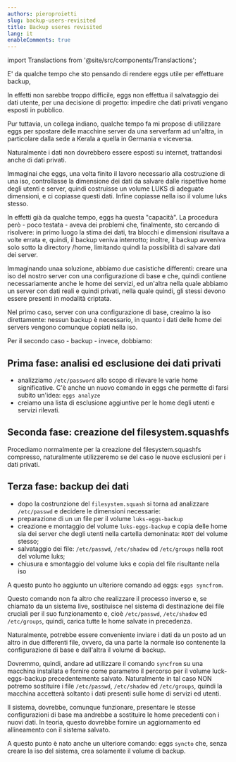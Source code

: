 ```yaml
---
authors: pieroproietti
slug: backup-users-revisited
title: Backup useres revisited
lang: it
enableComments: true
---
```

import Translactions from '@site/src/components/Translactions';

<Translactions />

E' da qualche tempo che sto pensando di rendere eggs utile per effettuare backup,

In effetti non sarebbe troppo difficile, eggs non effettua il salvataggio dei dati utente, per una decisione di progetto: impedire che dati privati vengano esposti in pubblico.

Pur tuttavia, un collega indiano, qualche tempo fa mi propose di utilizzare eggs per spostare delle macchine server da una serverfarm ad un'altra, in particolare dalla sede a Kerala a quella in Germania e viceversa.

Naturalmente i dati non dovrebbero essere esposti su internet, trattandosi anche di dati privati.

Immaginai che eggs, una volta finito il lavoro necessario alla costruzione di una iso, controllasse la dimensione dei dati da salvare dalle rispettive home degli utenti e server, quindi costruisse un volume LUKS di adeguate dimensioni, e ci copiasse questi dati. Infine copiasse nella iso il volume luks stesso.

In effetti già da qualche tempo, eggs ha questa "capacità". La procedura però - poco testata - aveva dei problemi che, finalmente, sto cercando di risolvere: in primo luogo la stima dei dati, tra blocchi e dimensioni risultava a volte errata e, quindi, il backup veniva interrotto; inoltre, il backup avveniva solo sotto la directory /home, limitando quindi la possibilità di salvare dati dei server.

Immaginando unaa soluzione, abbiamo due casistiche differenti: creare una iso del nostro server con una configurazione di base e che, quindi contiene necessariamente anche le home dei servizi, ed un'altra nella quale abbiamo un server con dati reali e quindi privati, nella quale quindi, gli stessi devono essere presenti in modalità criptata.

Nel primo caso, server con una configurazione di base, creaimo la iso direttamente: nessun backup è necessario, in quanto i dati delle home dei servers vengono comunque copiati nella iso.

Per il secondo caso - backup - invece, dobbiamo:

## Prima fase: analisi ed esclusione dei dati privati
* analizziamo ```/etc/password``` allo scopo di rilevare le varie home significative. C'è anche un nuovo comando in eggs che permette di farsi subito un'idea: ```eggs analyze```
* creiamo una lista di esclusione aggiuntive per le home degli utenti e servizi rilevati.

## Seconda fase: creazione del filesystem.squashfs
Procediamo normalmente per la creazione del filesystem.squashfs compresso, naturalmente utilizzeremo se del caso le nuove esclusioni per i dati privati.

## Terza fase: backup dei dati
* dopo la costrunzione del ```filesystem.squash``` si torna ad analizzare ```/etc/passwd``` e decidere le dimensioni necessarie:
* preparazione di un un file per il volume ```luks-eggs-backup```
* creazione e montaggio del volume ```luks-eggs-backup``` e copia delle home sia dei server che degli utenti nella cartella demoninata: ```ROOT``` del volume stesso;
* salvataggio dei file: ```/etc/passwd```, ```/etc/shadow``` ed ```/etc/groups``` nella root del volume luks;
* chiusura e smontaggio del volume luks e copia del file risultante nella iso

A questo punto ho aggiunto un ulteriore comando ad eggs: ```eggs syncfrom```.

Questo comando non fa altro che realizzare il processo inverso e, se chiamato da un sistema live, sostituisce nel sistema di destinazione dei file cruciali per il suo funzionamento e, cioè ```/etc/passwd```, ```/etc/shadow``` ed ```/etc/groups```, quindi, carica tutte le home salvate in precedenza.

Naturalmente, potrebbe essere conveniente inviare i dati da un posto ad un altro in due differenti file, ovvero, da una parte la normale iso contenente la configurazione di base e dall'altra il volume di backup.

Dovremmo, quindi, andare ad utilizzare il comando ```syncfrom``` su una macchina installata e fornire come parametro il percorso per il volume luck-eggs-backup precedentemente salvato. Naturalmente in tal caso NON potremo sostituire i file  ```/etc/passwd```, ```/etc/shadow``` ed ```/etc/groups```, quindi la macchina accetterà soltanto i dati presenti sulle home di servizi ed utenti.

Il sistema, dovrebbe, comunque funzionare, presentare le stesse configurazioni di base ma andrebbe a sostituire le home precedenti con i nuovi dati. In teoria, questo dovrebbe fornire un aggiornamento ed allineamento con il sistema salvato.

A questo punto è nato anche un ulteriore comando: eggs ```syncto``` che, senza creare la iso del sistema, crea solamente il volume di backup.


